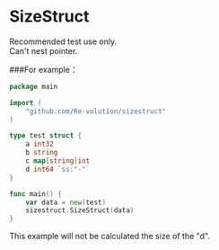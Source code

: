 # SizeStruct
Recommended test use only.<br> 
Can't nest pointer.<br> 

###For example：

```go
package main

import (
	"github.com/Re-volution/sizestruct"
)

type test struct {
	a int32
	b string
	c map[string]int
	d int64 `ss:"-"`
}

func main() {
	var data = new(test)
	sizestruct.SizeStruct(data)
}
```
This example will not be calculated the size of the "d".
